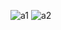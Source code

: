 ![a1](https://github.com/TranDangHoaiNam/TranDangHoaiNam_20041631_T7_9_Thu4/assets/99946468/1775e8c4-4ccf-411a-b764-bc60833caff6)
![a2](https://github.com/TranDangHoaiNam/TranDangHoaiNam_20041631_T7_9_Thu4/assets/99946468/56600d01-3b0d-45e5-ae18-0cc4d32e2f5a)
